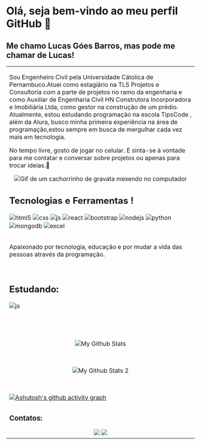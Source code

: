 # Olá, seja bem-vindo ao meu perfil GitHub 👋

## Me chamo Lucas Góes Barros, mas pode me chamar de Lucas!

<p align="right">
<table width="100%">
<tr><td valign="top" width="50%">

Sou Engenheiro Civil pela Universidade Cátolica de Pernambuco.Atuei como estagiário na TLS Projetos e Consultoria com a parte de projetos no ramo da engenharia e como Auxiliar de Engenharia Civil HN Construtora 
Incorporadora e Imobiliária Ltda, como gestor na construção de um prédio. Atualmente, estou estudando programação na  escola TipsCode , além da  Alura, busco minha primeira experiência na área de programação,estou sempre em busca de mergulhar cada vez mais em tecnologia.

No tempo livre, gosto de jogar no celular. E sinta-se à vontade para me contatar e conversar sobre projetos ou apenas para trocar ideias.🤟

<div align="center"> 
  <img src="https://media.tenor.com/tqoX4Da8YmwAAAAC/doggo-dog.gif" alt="Gif de um cachorrinho de gravata mexendo no computador">
</div>

## Tecnologias e Ferramentas !

<div style="display: inline_block">
    <img align="center" alt="html5" src="https://img.shields.io/badge/HTML5-E34F26?style=for-the-badge&logo=html5&logoColor=white" />
    <img align="center" alt="css" src="https://img.shields.io/badge/CSS3-1572B6?style=for-the-badge&logo=css3&logoColor=white" />
    <img align="center" alt="js" src="https://img.shields.io/badge/JavaScript-F7DF1E?style=for-the-badge&logo=javascript&logoColor=black" />
    <img align="center" alt="react" src="https://img.shields.io/badge/React-20232A?style=for-the-badge&logo=react&logoColor=61DAFB" />
    <img align="center" alt="bootstrap" src=https://img.shields.io/badge/Bootstrap-563D7C?style=for-the-badge&logo=bootstrap&logoColor=white)/>
    <img align="center" alt="nodejs" src="https://img.shields.io/badge/Node.js-43853D?style=for-the-badge&logo=node.js&logoColor=white" />
    <img align="center" alt="python" src="https://img.shields.io/badge/Python-3776AB?style=for-the-badge&logo=python&logoColor=white"/>
    <img align="center" alt="mongodb" src="https://img.shields.io/badge/MongoDB-4EA94B?style=for-the-badge&logo=mongodb&logoColor=white"/>
    <img align="center" alt="excel" src="https://img.shields.io/badge/Microsoft_Excel-217346?style=for-the-badge&logo=microsoft-excel&logoColor=white"/>
</div>
    
</div><br/>

Apaixonado por tecnologia, educação e por mudar a vida das pessoas através da programação.

<br/>

## Estudando:

<div style="display: inline_block">
    <img align="center" alt="js" src="https://img.shields.io/badge/JavaScript-F7DF1E?style=for-the-badge&logo=javascript&logoColor=black" />
</div>

# 
<br>
<p align="center">
<img align="center" src="https://github-readme-stats.vercel.app/api/top-langs/?username=LucasGBarros96&layout=compact&theme=radical" alt="My Github Stats">
</p>

<br>
<p align="center">
<img align="center" src="https://github-readme-stats.vercel.app/api?username=LucasGBarros96&show_icons=true&theme=dracula" alt="My Github Stats 2">
</p>

<br>

[![Ashutosh's github activity graph](https://github-readme-activity-graph.vercel.app/graph?username=LucasGBarros96&bg_color=000000&color=15e5a6&line=07e9a5&point=0a855c&area=true&hide_border=true)](https://github.com/ashutosh00710/github-readme-activity-graph)


##
### Contatos:
<div align="center"> 
  <a href="https://www.instagram.com/lucasgb06/" target="_blank"><img src="https://img.shields.io/badge/-Instagram-%23E4405F?style=for-the-badge&logo=instagram&logoColor=white" target="_blank"></a> 
  <a href = "mailto:lucasgbdev06@gmail.com"><img src="https://img.shields.io/badge/-Gmail-%23333?style=for-the-badge&logo=gmail&logoColor=white" target="_blank"></a>
</div>
